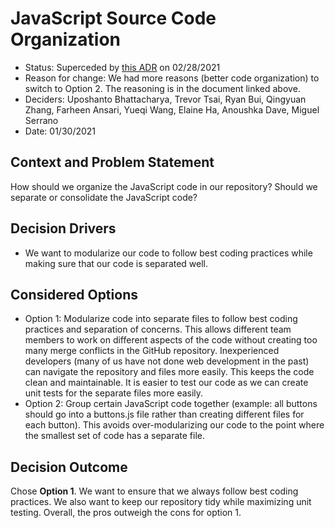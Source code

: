 # JavaScript Source Code Organization 

* Status: Superceded by [this ADR](022821-JS-Source-Code-Organization.md) on 02/28/2021
* Reason for change: We had more reasons (better code organization) to switch to Option 2. The reasoning is in the document linked above.
* Deciders: Uposhanto Bhattacharya, Trevor Tsai, Ryan Bui, Qingyuan Zhang, Farheen Ansari, Yueqi Wang, Elaine Ha, Anoushka Dave, Miguel Serrano
* Date: 01/30/2021

## Context and Problem Statement

How should we organize the JavaScript code in our repository? Should we separate or consolidate the JavaScript code?

## Decision Drivers <!-- optional -->

* We want to modularize our code to follow best coding practices while making sure that our code is separated well.

## Considered Options

* Option 1: Modularize code into separate files to follow best coding practices and separation of concerns. 
  This allows different team members to work on different aspects of the code without creating too many merge conflicts in the GitHub repository.
  Inexperienced developers (many of us have not done web development in the past) can navigate the repository and files more easily.
  This keeps the code clean and maintainable.
  It is easier to test our code as we can create unit tests for the separate files more easily.
* Option 2: Group certain JavaScript code together (example: all buttons should go into a buttons.js file rather than creating different files for each button).
  This avoids over-modularizing our code to the point where the smallest set of code has a separate file.

## Decision Outcome

Chose **Option 1**. We want to ensure that we always follow best coding practices. We also want to keep our repository tidy while maximizing unit testing. 
Overall, the pros outweigh the cons for option 1.

<!-- markdownlint-disable-file MD013 -->
